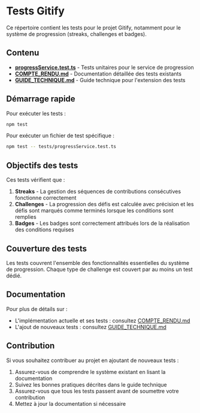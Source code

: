 # Tests Gitify

Ce répertoire contient les tests pour le projet Gitify, notamment pour le système de progression (streaks, challenges et badges).

## Contenu

- [**progressService.test.ts**](progressService.test.ts) - Tests unitaires pour le service de progression
- [**COMPTE_RENDU.md**](COMPTE_RENDU.md) - Documentation détaillée des tests existants
- [**GUIDE_TECHNIQUE.md**](GUIDE_TECHNIQUE.md) - Guide technique pour l'extension des tests

## Démarrage rapide

Pour exécuter les tests :

```bash
npm test
```

Pour exécuter un fichier de test spécifique :

```bash
npm test -- tests/progressService.test.ts
```

## Objectifs des tests

Ces tests vérifient que :

1. **Streaks** - La gestion des séquences de contributions consécutives fonctionne correctement
2. **Challenges** - La progression des défis est calculée avec précision et les défis sont marqués comme terminés lorsque les conditions sont remplies
3. **Badges** - Les badges sont correctement attribués lors de la réalisation des conditions requises

## Couverture des tests

Les tests couvrent l'ensemble des fonctionnalités essentielles du système de progression. Chaque type de challenge est couvert par au moins un test dédié.

## Documentation

Pour plus de détails sur :
- L'implémentation actuelle et ses tests : consultez [COMPTE_RENDU.md](COMPTE_RENDU.md)
- L'ajout de nouveaux tests : consultez [GUIDE_TECHNIQUE.md](GUIDE_TECHNIQUE.md)

## Contribution

Si vous souhaitez contribuer au projet en ajoutant de nouveaux tests :

1. Assurez-vous de comprendre le système existant en lisant la documentation
2. Suivez les bonnes pratiques décrites dans le guide technique
3. Assurez-vous que tous les tests passent avant de soumettre votre contribution
4. Mettez à jour la documentation si nécessaire 